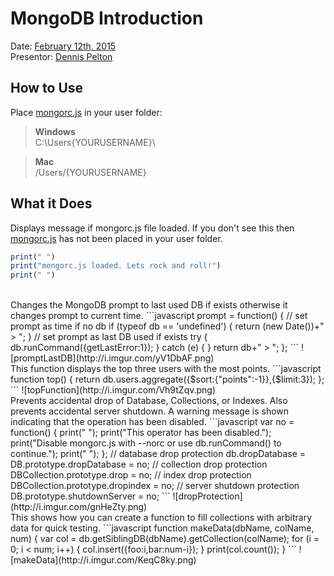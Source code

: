 # MongoDB Introduction
Date: [February 12th, 2015](http://www.meetup.com/gainesvillejs/events/220139151/)<br />
Presentor: [Dennis Pelton](https://github.com/dpelton)


## How to Use
Place [mongorc.js](mongorc.js) in your user folder:

> **Windows** <br />
> C:\Users\{YOURUSERNAME}\

> **Mac** <br />
> /Users/{YOURUSERNAME}

## What it Does
Displays message if mongorc.js file loaded. If you don't see this then [mongorc.js](mongorc.js) has not been placed in your user folder.
```javascript
print(" ")
print("mongorc.js loaded. Lets rock and roll!")
print(" ")
```

<br />
Changes the MongoDB prompt to last used DB if exists otherwise it changes prompt to current time.
```javascript
prompt = function() {
	// set prompt as time if no db
	if (typeof db == 'undefined') {
		return (new Date())+" > "; 
	}
	// set prompt as last DB used if exists
	try {
		db.runCommand({getLastError:1});
	}
	catch (e) {
	}
	return db+" > ";
};
```
![promptLastDB](http://i.imgur.com/yV1DbAF.png)

<br />
This function displays the top three users with the most points.
```javascript
function top() {
	return db.users.aggregate({$sort:{"points":-1}},{$limit:3});
};
```
![topFunction](http://i.imgur.com/Vh9tZqv.png)

<br />
Prevents accidental drop of Database, Collections, or Indexes. Also prevents accidental server shutdown. A warning message is shown indicating that the operation has been disabled.
```javascript
var no = function() {
	print(" ");
	print("This operator has been disabled.");
	print("Disable mongorc.js with --norc or use db.runCommand() to continue.");
	print(" ");
};
// database drop protection
db.dropDatabase = DB.prototype.dropDatabase = no;
// collection drop protection
DBCollection.prototype.drop = no;
// index drop protection
DBCollection.prototype.dropindex = no; 
// server shutdown protection
DB.prototype.shutdownServer = no;
```
![dropProtection](http://i.imgur.com/gnHeZty.png)

<br />
This shows how you can create a function to fill collections with arbitrary data for quick testing.
```javascript
function makeData(dbName, colName, num) {
	var col = db.getSiblingDB(dbName).getCollection(colName);
  		for (i = 0; i < num; i++) {
    			col.insert({foo:i,bar:num-i});
  		}
  	print(col.count());
}
```
![makeData](http://i.imgur.com/KeqC8ky.png)
